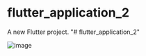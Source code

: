 # flutter_application_2

A new Flutter project.
"# flutter_application_2" 

![image](https://github.com/fiveandroid/flutter_application_2/assets/13563527/8b6efd7a-0510-4c1e-a669-2384ff75184f)
